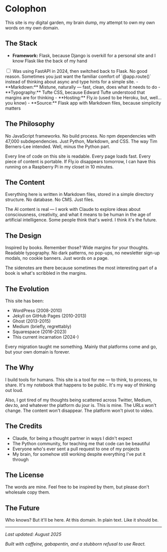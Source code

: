 # Colophon

This site is my digital garden, my brain dump, my attempt to own my own words on my own domain. 

## The Stack

- **Framework:** Flask, because Django is overkill for a personal site and I know Flask like the back of my hand<label for="sn-fastapi" class="margin-toggle sidenote-number"></label>
<input type="checkbox" id="sn-fastapi" class="margin-toggle"/>
<span class="sidenote">Was using FastAPI in 2024, then switched back to Flask. No good reason. Sometimes you just want the familiar comfort of `@app.route()` instead of thinking about async and type hints for a simple site.</span>
- **Markdown:** Mistune, naturally — fast, clean, does what it needs to do
- **Typography:** Tufte CSS, because Edward Tufte understood that margins are for thinking
- **Hosting:** Fly.io (used to be Heroku, but, well... you know)
- **Source:** Flask app with Markdown files, because simplicity matters

## The Philosophy

No JavaScript frameworks. No build process. No npm dependencies with 47,000 subdependencies. Just Python, Markdown, and CSS. The way Tim Berners-Lee intended. Well, minus the Python part.

Every line of code on this site is readable. Every page loads fast. Every piece of content is portable. If Fly.io disappears tomorrow, I can have this running on a Raspberry Pi in my closet in 10 minutes.

## The Content

Everything here is written in Markdown files, stored in a simple directory structure. No database. No CMS. Just files. 

The AI content is real — I work with Claude to explore ideas about consciousness, creativity, and what it means to be human in the age of artificial intelligence. Some people think that's weird. I think it's the future.

## The Design

Inspired by books. Remember those? Wide margins for your thoughts. Readable typography. No dark patterns, no pop-ups, no newsletter sign-up modals, no cookie banners. Just words on a page.

The sidenotes are there because sometimes the most interesting part of a book is what's scribbled in the margins.

## The Evolution

This site has been:
- WordPress (2008-2010)
- Jekyll on GitHub Pages (2010-2013)  
- Ghost (2013-2015)
- Medium (briefly, regrettably)
- Squarespace (2016-2023)
- This current incarnation (2024-)

Every migration taught me something. Mainly that platforms come and go, but your own domain is forever.

## The Why

I build tools for humans. This site is a tool for me — to think, to process, to share. It's my notebook that happens to be public. It's my way of thinking out loud.

Also, I got tired of my thoughts being scattered across Twitter, Medium, dev.to, and whatever the platform du jour is. This is mine. The URLs won't change. The content won't disappear. The platform won't pivot to video.

## The Credits

- Claude, for being a thought partner in ways I didn't expect
- The Python community, for teaching me that code can be beautiful
- Everyone who's ever sent a pull request to one of my projects
- My brain, for somehow still working despite everything I've put it through

## The License

The words are mine. Feel free to be inspired by them, but please don't wholesale copy them.

## The Future

Who knows? But it'll be here. At this domain. In plain text. Like it should be.

---

*Last updated: August 2025*

*Built with caffeine, gabapentin, and a stubborn refusal to use React.*